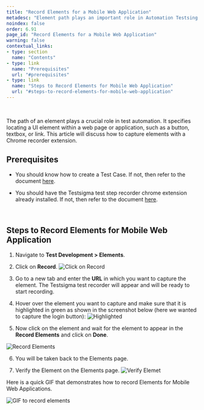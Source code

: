 ```yaml
---
title: "Record Elements for a Mobile Web Application"
metadesc: "Element path plays an important role in Automation Testsing. Learn how to record elements for a Mobile Web Application project in Testsigma."
noindex: false
order: 6.91
page_id: "Record Elements for a Mobile Web Application"
warning: false
contextual_links:
- type: section
  name: "Contents"
- type: link
  name: "Prerequisites"
  url: "#prerequisites"
- type: link
  name: "Steps to Record Elements for Mobile Web Application"
  url: "#steps-to-record-elements-for-mobile-web-application"
---
```


<br>

The path of an element plays a crucial role in test automation. It specifies locating a UI element within a web page or application, such as a button, textbox, or link. This article will discuss how to capture elements with a Chrome recorder extension. 


## **Prerequisites**

- You should know how to create a Test Case. If not, then refer to the document [here](https://testsigma.com/docs/test-cases/manage/add-edit-delete/).

- You should have the Testsigma test step recorder chrome extension already installed. If not, then refer to the document [here](https://testsigma.com/docs/test-step-recorder/install-chrome-extension/).

<br>

## **Steps to Record Elements for Mobile Web Application**

1. Navigate to **Test Development > Elements**.

2. Click on **Record**.
![Click on Record](https://s3.amazonaws.com/static-docs.testsigma.com/new_images/projects/applications/record.png)

3. Go to a new tab and enter the **URL** in which you want to capture the element. The Testsigma test recorder will appear and will be ready to start recording.

4. Hover over the element you want to capture and make sure that it is highlighted in green as shown in the screenshot below (here we wanted to capture the login button):
![Highlighted](https://s3.amazonaws.com/static-docs.testsigma.com/new_images/projects/applications/loginhighlight.png)

5. Now click on the element and wait for the element to appear in the **Record Elements** and click on **Done**.

![Record Elements](https://s3.amazonaws.com/static-docs.testsigma.com/new_images/projects/applications/recordelement.png)

6. You will be taken back to the Elements page.

7. Verify the Element on the Elements page.
![Verify Elemet](https://s3.amazonaws.com/static-docs.testsigma.com/new_images/projects/applications/verify.png)


Here is a quick GIF that demonstrates how to record Elements for Mobile Web Applications.

![GIF to record elements](https://s3.amazonaws.com/static-docs.testsigma.com/new_images/projects/applications/recordelementgif.gif)

